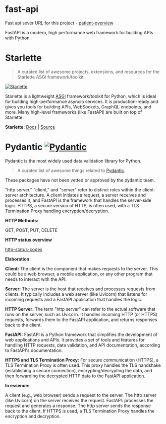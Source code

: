 # fast-api

Fast api sever URL for this project - [patient-overview](http://127.0.0.1:8000/docs)

FastAPI is a modern, high performance web framework for building APIs with Python.

# Starlette

> A curated list of awesome projects, extensions, and resources for the Starlette ASGI framework/toolkit.

[![Starlette](https://awesome.re/badge.svg)](https://awesome.re)

Starlette is a lightweight [ASGI](https://asgi.readthedocs.io/) framework/toolkit for Python, which is ideal for building high-performance asyncio services. It is production-ready and gives you tools for building APIs, WebSockets, GraphQL endpoints, and more. Many high-level frameworks (like FastAPI) are built on top of Starlette.

**Starlette:** [Docs](https://www.starlette.io/) | [Source](https://github.com/encode/starlette)


# Pydantic [![Pydantic](https://awesome.re/badge-flat.svg)](https://github.com/sindresorhus/awesome)

Pydantic is the most widely used data validation library for Python.

> A curated list of awesome things related to [Pydantic](https://pydantic-docs.helpmanual.io/).

These packages have not been vetted or approved by the pydantic team.



"http server," "client," and "server" refer to distinct roles within the client-server architecture. A client initiates a request, a server receives and processes it, and FastAPI is the framework that handles the server-side logic. HTTPS, a secure version of HTTP, is often used, with a TLS Termination Proxy handling encryption/decryption. 

**HTTP Methods:**

GET, POST, PUT, DELETE

**HTTP status overview**

[http-status-codes](https://developer.mozilla.org/en-US/docs/Web/HTTP/Reference/Status)

**Elaboration:**

**Client:**
The client is the component that makes requests to the server. This could be a web browser, a mobile application, or any other program that needs to interact with the API. 

**Server:**
The server is the host that receives and processes requests from clients. It typically includes a web server (like Uvicorn) that listens for incoming requests and a FastAPI application that handles the logic. 

**HTTP Server:**
The term "http server" can refer to the actual software that runs on the server, such as Uvicorn. It handles incoming HTTP (or HTTPS) requests, forwards them to the FastAPI application, and returns responses back to the client.

**FastAPI:**
FastAPI is a Python framework that simplifies the development of web applications and APIs. It provides a set of tools and features for handling HTTP requests, data validation, and API documentation, according to FastAPI's documentation.

**HTTPS and TLS Termination Proxy:**
For secure communication (HTTPS), a TLS Termination Proxy is often used. This proxy handles the TLS handshake (establishing a secure connection), encrypting/decrypting the data, and then forwarding the decrypted HTTP data to the FastAPI application. 

**In essence:**

A client (e.g., web browser) sends a request to the server.
The http server (like Uvicorn) on the server receives the request.
FastAPI: processes the request and generates a response.
The http server sends the response back to the client.
If HTTPS is used, a TLS Termination Proxy handles the encryption and decryption.